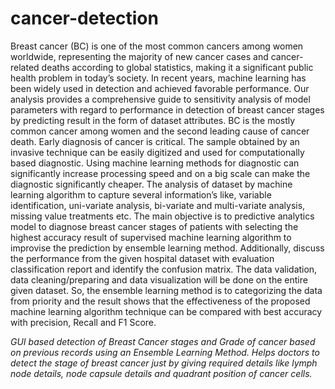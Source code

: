 # cancer-detection
Breast cancer (BC) is one of the most common cancers among women worldwide, representing the majority of new cancer cases and cancer-related deaths according to global statistics, making it a significant public health problem in today’s society. In recent years, machine learning has been widely used in detection and achieved favorable performance. Our analysis provides a comprehensive guide to sensitivity analysis of model parameters with regard to performance in detection of breast cancer stages by predicting result in the form of dataset attributes. BC is the mostly common cancer among women and the second leading cause of cancer death. Early diagnosis of cancer is critical. The sample obtained by an invasive technique can be easily digitized and used for computationally based diagnostic. Using machine learning methods for diagnostic can significantly increase processing speed and on a big scale can make the diagnostic significantly cheaper. The analysis of dataset by machine learning algorithm to capture several information’s like, variable identification, uni-variate analysis, bi-variate and multi-variate analysis, missing value treatments etc. The main objective is to predictive analytics model to diagnose breast cancer stages of patients with selecting the highest accuracy result of supervised machine learning algorithm to improvise the prediction by ensemble learning method. Additionally, discuss the performance from the given hospital dataset with evaluation classification report and identify the confusion matrix. The data validation, data cleaning/preparing and data visualization will be done on the entire given dataset. So, the ensemble learning method is to categorizing the data from priority and the result shows that the effectiveness of the proposed machine learning algorithm technique can be compared with best accuracy with precision, Recall and F1 Score.



*GUI based detection of Breast Cancer stages and Grade of cancer based on previous records using an Ensemble Learning Method.
Helps doctors to detect the stage of breast cancer just by giving required details like lymph node details, node capsule details and quadrant position of cancer cells.* 
